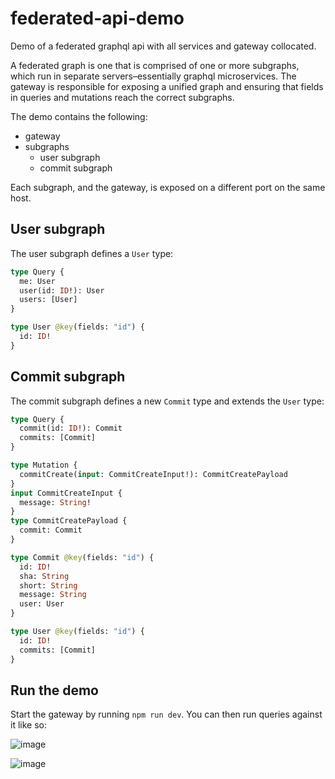 # federated-api-demo
Demo of a federated graphql api with all services and gateway collocated.

A federated graph is one that is comprised of one or more subgraphs, which run in separate servers–essentially graphql microservices.
The gateway is responsible for exposing a unified graph and ensuring that fields in queries and mutations reach the correct subgraphs.

The demo contains the following:
- gateway
- subgraphs
  - user subgraph 
  - commit subgraph

Each subgraph, and the gateway, is exposed on a different port on the same host.

## User subgraph

The user subgraph defines a `User` type:

```graphql
type Query {
  me: User
  user(id: ID!): User
  users: [User]
}

type User @key(fields: "id") {
  id: ID!
}
```

## Commit subgraph

The commit subgraph defines a new `Commit` type and extends the `User` type:

```graphql
type Query {
  commit(id: ID!): Commit
  commits: [Commit]
}

type Mutation {
  commitCreate(input: CommitCreateInput!): CommitCreatePayload
}
input CommitCreateInput {
  message: String!
}
type CommitCreatePayload {
  commit: Commit
}

type Commit @key(fields: "id") {
  id: ID!
  sha: String
  short: String
  message: String
  user: User
}

type User @key(fields: "id") {
  id: ID!
  commits: [Commit]
}
```

## Run the demo

Start the gateway by running `npm run dev`. You can then run queries against it like so:

![image](https://user-images.githubusercontent.com/63979647/166127783-3b380131-fdf8-4055-a070-a0e8006cdd53.png)

![image](https://user-images.githubusercontent.com/63979647/166127791-5c3e23ec-ca92-4145-9701-b4c3a00c1fa7.png)

